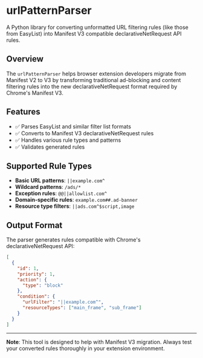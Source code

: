 # urlPatternParser

A Python library for converting unformatted URL filtering rules (like those from EasyList) into Manifest V3 compatible declarativeNetRequest API rules.

## Overview

The `urlPatternParser` helps browser extension developers migrate from Manifest V2 to V3 by transforming traditional ad-blocking and content filtering rules into the new declarativeNetRequest format required by Chrome's Manifest V3.

## Features

- ✅ Parses EasyList and similar filter list formats
- ✅ Converts to Manifest V3 declarativeNetRequest rules
- ✅ Handles various rule types and patterns
- ✅ Validates generated rules

## Supported Rule Types

- **Basic URL patterns**: `||example.com^`
- **Wildcard patterns**: `/ads/*`
- **Exception rules**: `@@||allowlist.com^`
- **Domain-specific rules**: `example.com##.ad-banner`
- **Resource type filters**: `||ads.com^$script,image`

## Output Format

The parser generates rules compatible with Chrome's declarativeNetRequest API:

```json
[
  {
    "id": 1,
    "priority": 1,
    "action": {
      "type": "block"
    },
    "condition": {
      "urlFilter": "||example.com^",
      "resourceTypes": ["main_frame", "sub_frame"]
    }
  }
]
```

---

**Note**: This tool is designed to help with Manifest V3 migration. Always test your converted rules thoroughly in your extension environment.